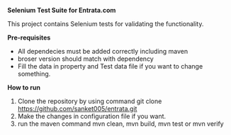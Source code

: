 **Selenium Test Suite for Entrata.com**

This project contains Selenium tests for validating the functionality.

**Pre-requisites**
- All dependecies must be added correctly including maven
- broser version should match with dependency
- Fill the data in property and Test data file if you want to change something.

 **How to run**
1. Clone the repository by using command git clone <https://github.com/sanket005/entrata.git>
2. Make the changes in configuration file if you want.
3. run the maven command mvn clean, mvn build, mvn test or mvn verify 
